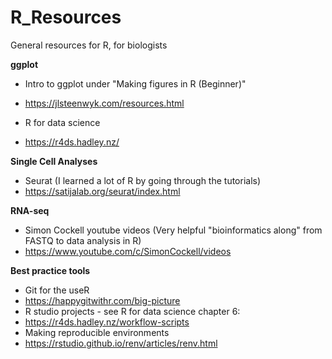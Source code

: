 # R_Resources
General resources for R, for biologists

**ggplot**
- Intro to ggplot under "Making figures in R (Beginner)"
- https://jlsteenwyk.com/resources.html

- R for data science
- https://r4ds.hadley.nz/
  
**Single Cell Analyses**
- Seurat (I learned a lot of R by going through the tutorials)
- https://satijalab.org/seurat/index.html

**RNA-seq**
- Simon Cockell youtube videos (Very helpful "bioinformatics along" from FASTQ to data analysis in R)
- https://www.youtube.com/c/SimonCockell/videos

**Best practice tools**
- Git for the useR
- https://happygitwithr.com/big-picture
- R studio projects - see R for data science chapter 6:
- https://r4ds.hadley.nz/workflow-scripts
- Making reproducible environments
- https://rstudio.github.io/renv/articles/renv.html
